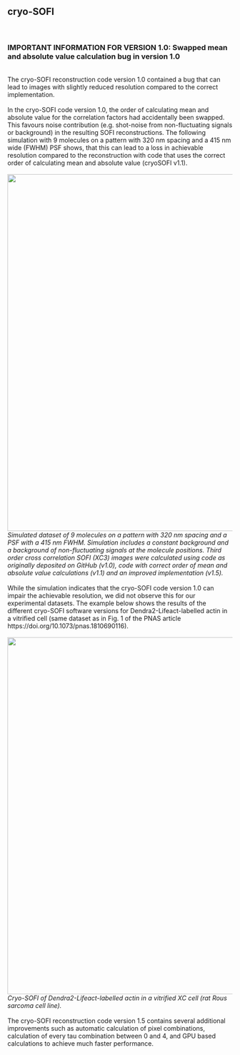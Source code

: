 ## cryo-SOFI
<br>
<h3>IMPORTANT INFORMATION FOR VERSION 1.0: Swapped mean and absolute value calculation bug in version 1.0</h3>
<br>
The cryo-SOFI reconstruction code version 1.0 contained a bug that can lead to images with slightly reduced resolution compared to the correct implementation.
<br><br>
In the cryo-SOFI code version 1.0, the order of calculating mean and absolute value for the correlation factors had accidentally been swapped. This favours noise contribution (e.g. shot-noise from non-fluctuating signals or background) in the resulting SOFI reconstructions. The following simulation with 9 molecules on a pattern with 320 nm spacing and a 415 nm wide (FWHM) PSF shows, that this can lead to a loss in achievable resolution compared to the reconstruction with code that uses the correct order of calculating mean and absolute value (cryoSOFI v1.1).
<br><br>
<img src="https://github.com/rainerkaufmann/cryoSOFI/blob/master/9mol_2on_4off_10000fs_comparison.jpg" width="800">
<i>Simulated dataset of 9 molecules on a pattern with 320 nm spacing and a PSF with a 415 nm FWHM. Simulation includes a constant background and a background of non-fluctuating signals at the molecule positions. Third order cross correlation SOFI (XC3) images were calculated using code as originally deposited on GitHub (v1.0), code with correct order of mean and absolute value calculations (v1.1) and an improved implementation (v1.5).</i>
<br><br>
While the simulation indicates that the cryo-SOFI code version 1.0 can impair the achievable resolution, we did not observe this for our experimental datasets. The example below shows the results of the different cryo-SOFI software versions for Dendra2-Lifeact-labelled actin in a vitrified cell (same dataset as in Fig. 1 of the PNAS article https://doi.org/10.1073/pnas.1810690116).
<br><br>
<img src="https://github.com/rainerkaufmann/cryoSOFI/blob/master/actin_comparison.jpg" width="800">
<i>Cryo-SOFI of Dendra2-Lifeact-labelled actin in a vitrified XC cell (rat Rous sarcoma cell line).</i>
<br><br>
The cryo-SOFI reconstruction code version 1.5 contains several additional improvements such as automatic calculation of pixel combinations, calculation of every tau combination between 0 and 4, and GPU based calculations to achieve much faster performance.


